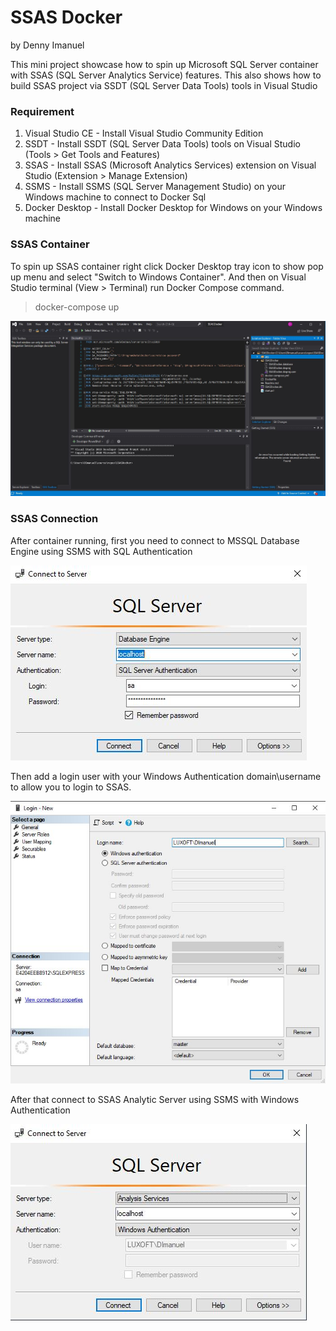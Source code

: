 # SSAS Docker
by Denny Imanuel

This mini project showcase how to spin up Microsoft SQL Server container with SSAS (SQL Server Analytics Service) features. 
This also shows how to build SSAS project via SSDT (SQL Server Data Tools) tools in Visual Studio


### Requirement
1. Visual Studio CE - Install Visual Studio Community Edition
2. SSDT - Install SSDT (SQL Server Data Tools) tools on Visual Studio (Tools > Get Tools and Features)
3. SSAS - Install SSAS (Microsoft Analytics Services) extension on Visual Studio (Extension > Manage Extension)
4. SSMS - Install SSMS (SQL Server Management Studio) on your Windows machine to connect to Docker Sql
5. Docker Desktop - Install Docker Desktop for Windows on your Windows machine

### SSAS Container

To spin up SSAS container right click Docker Desktop tray icon to show pop up menu and select "Switch to Windows Container". 
And then on Visual Studio terminal (View > Terminal) run Docker Compose command.

> docker-compose up

![](jpg/main.jpg)

### SSAS Connection

After container running, first you need to connect to MSSQL Database Engine using SSMS with SQL Authentication

![](jpg/mssql.jpg)

Then add a login user with your Windows Authentication domain\username to allow you to login to SSAS.

![](jpg/winauth.jpg)

After that connect to SSAS Analytic Server using SSMS with Windows Authentication

![](jpg/ssas.jpg)

